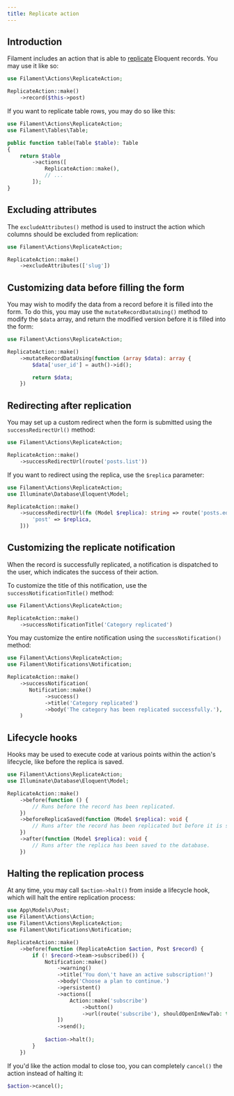 ```yaml
---
title: Replicate action
---
```


## Introduction

Filament includes an action that is able to [replicate](https://laravel.com/docs/eloquent#replicating-models) Eloquent records. You may use it like so:

```php
use Filament\Actions\ReplicateAction;

ReplicateAction::make()
    ->record($this->post)
```

If you want to replicate table rows, you may do so like this:

```php
use Filament\Actions\ReplicateAction;
use Filament\Tables\Table;

public function table(Table $table): Table
{
    return $table
        ->actions([
            ReplicateAction::make(),
            // ...
        ]);
}
```

## Excluding attributes

The `excludeAttributes()` method is used to instruct the action which columns should be excluded from replication:

```php
use Filament\Actions\ReplicateAction;

ReplicateAction::make()
    ->excludeAttributes(['slug'])
```

## Customizing data before filling the form

You may wish to modify the data from a record before it is filled into the form. To do this, you may use the `mutateRecordDataUsing()` method to modify the `$data` array, and return the modified version before it is filled into the form:

```php
use Filament\Actions\ReplicateAction;

ReplicateAction::make()
    ->mutateRecordDataUsing(function (array $data): array {
        $data['user_id'] = auth()->id();

        return $data;
    })
```

## Redirecting after replication

You may set up a custom redirect when the form is submitted using the `successRedirectUrl()` method:

```php
use Filament\Actions\ReplicateAction;

ReplicateAction::make()
    ->successRedirectUrl(route('posts.list'))
```

If you want to redirect using the replica, use the `$replica` parameter:

```php
use Filament\Actions\ReplicateAction;
use Illuminate\Database\Eloquent\Model;

ReplicateAction::make()
    ->successRedirectUrl(fn (Model $replica): string => route('posts.edit', [
        'post' => $replica,
    ]))
```

## Customizing the replicate notification

When the record is successfully replicated, a notification is dispatched to the user, which indicates the success of their action.

To customize the title of this notification, use the `successNotificationTitle()` method:

```php
use Filament\Actions\ReplicateAction;

ReplicateAction::make()
    ->successNotificationTitle('Category replicated')
```

You may customize the entire notification using the `successNotification()` method:

```php
use Filament\Actions\ReplicateAction;
use Filament\Notifications\Notification;

ReplicateAction::make()
    ->successNotification(
       Notification::make()
            ->success()
            ->title('Category replicated')
            ->body('The category has been replicated successfully.'),
    )
```

## Lifecycle hooks

Hooks may be used to execute code at various points within the action's lifecycle, like before the replica is saved.

```php
use Filament\Actions\ReplicateAction;
use Illuminate\Database\Eloquent\Model;

ReplicateAction::make()
    ->before(function () {
        // Runs before the record has been replicated.
    })
    ->beforeReplicaSaved(function (Model $replica): void {
        // Runs after the record has been replicated but before it is saved to the database.
    })
    ->after(function (Model $replica): void {
        // Runs after the replica has been saved to the database.
    })
```

## Halting the replication process

At any time, you may call `$action->halt()` from inside a lifecycle hook, which will halt the entire replication process:

```php
use App\Models\Post;
use Filament\Actions\Action;
use Filament\Actions\ReplicateAction;
use Filament\Notifications\Notification;

ReplicateAction::make()
    ->before(function (ReplicateAction $action, Post $record) {
        if (! $record->team->subscribed()) {
            Notification::make()
                ->warning()
                ->title('You don\'t have an active subscription!')
                ->body('Choose a plan to continue.')
                ->persistent()
                ->actions([
                    Action::make('subscribe')
                        ->button()
                        ->url(route('subscribe'), shouldOpenInNewTab: true),
                ])
                ->send();
        
            $action->halt();
        }
    })
```

If you'd like the action modal to close too, you can completely `cancel()` the action instead of halting it:

```php
$action->cancel();
```
